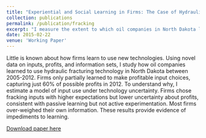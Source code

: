```yaml
---
title: "Experiential and Social Learning in Firms: The Case of Hydraulicn Fracturing in the Bakken Shale"
collection: publications
permalink: /publication/fracking
excerpt: "I measure the extent to which oil companies in North Dakota learned how to use fracking technology from their own and their competitors' experiences, and document that intentional experimenting behavior is rare."
date: 2015-02-22
venue: 'Working Paper'
---
```

Little is known about how firms learn to use new technologies. Using novel data on inputs, profits, and information sets, I study how oil companies learned to use hydraulic fracturing technology in North Dakota between 2005-2012. Firms only partially learned to make profitable input choices, capturing just 60% of possible profits in 2012. To understand why, I estimate a model of input use under technology uncertainty. Firms chose fracking inputs with higher expectations but lower uncertainty about profits, consistent with passive learning but not active experimentation. Most firms over-weighed their own information. These results provide evidence of impediments to learning.

[Download paper here](http://tcovert.github.io/files/fracking.pdf)

